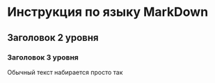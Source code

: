 # Инструкция по языку MarkDown

## Заголовок 2 уровня

### Заголовок 3 уровня

Обычный текст набирается просто так

